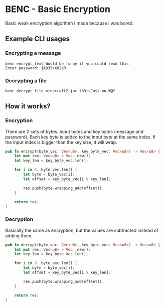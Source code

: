 # BENC - Basic Encryption
Basic weak encryption algorithm I made because I was bored. 

## Example CLI usages
### Encrypting a message
```
benc encrypt_text Would be funny if you could read this  
Enter password: jA93lkX82aR
```
### Decrypting a file
```
benc decrypt_file minecraft2.jar th3rsJu$t-no-W@Y
``` 

## How it works?
### Encryption
There are 2 sets of bytes. Input bytes and key bytes (message and password).
Each key byte is added to the input byte at the same index. If the input index is bigger than the key size, it will wrap.

```rs
pub fn encrypt(byte_vec: Vec<u8>, key_byte_vec: Vec<u8>) -> Vec<u8> {
    let mut res: Vec<u8> = Vec::new();
    let key_len = key_byte_vec.len();

    for i in 0..byte_vec.len() {
        let byte = byte_vec[i];
        let offset = key_byte_vec[i % key_len];

        res.push(byte.wrapping_add(offset));
    }

    return res;
}
```

### Decryption
Basically the same as encryption, but the values are subtracted instead of adding them.

```rs
pub fn decrypt(byte_vec: Vec<u8>, key_byte_vec: Vec<u8>) -> Vec<u8> {
    let mut res: Vec<u8> = Vec::new();
    let key_len = key_byte_vec.len();

    for i in 0..byte_vec.len() {
        let byte = byte_vec[i];
        let offset = key_byte_vec[i % key_len];

        res.push(byte.wrapping_sub(offset));
    }

    return res;
}
```
